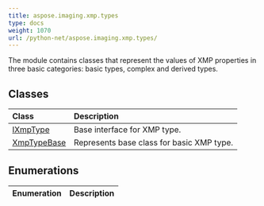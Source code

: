 ```yaml
---
title: aspose.imaging.xmp.types
type: docs
weight: 1070
url: /python-net/aspose.imaging.xmp.types/
---
```



The module contains classes that represent the values of XMP properties in three basic categories: basic types, complex and derived types.

## **Classes**
| **Class** | **Description** |
| :- | :- |
| [IXmpType](/imaging/python-net/aspose.imaging.xmp.types/ixmptype/) | Base interface for XMP type. |
| [XmpTypeBase](/imaging/python-net/aspose.imaging.xmp.types/xmptypebase/) | Represents base class for basic XMP type. |
## **Enumerations**
| **Enumeration** | **Description** |
| :- | :- |
